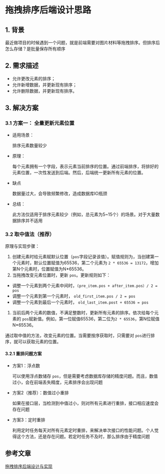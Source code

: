 # 拖拽排序后端设计思路

## 1. 背景

最近做项目的时候遇到一个问题，就是前端需要对图片材料等拖拽排序。但排序后怎么存储？是批量保存所有顺序

## 2. 需求描述

- 允许更改元素的排序；
- 允许新增数据，并更新现有排序；
- 允许删除数据，并更新现有排序。

## 3. 解决方案

### 3.1 方案一： 全量更新元素位置

- 适用场景：

  排序元素数量较少

- 原理：

  每个元素拥有一个字段，表示元素当前排序的位置。通过前端排序，将排好的元素位置，一次性发送到后端。然后，后端统一更新所有元素的位置。

- 缺点

  数据量过大，会导致频繁修改，造成数据库IO瓶颈

- 总结：

  此方法仅适用于排序元素较少（例如，总元素为5~15个）的场景。对于大量数据排序并不适用

### 3.2 取中值法（推荐）

原理与实现步骤：

1. 创建元素时给元素赋默认位置（`pos`字段记录该值）。赋值规则为，当创建第一个元素时，默认位置赋值为65536，第二个元素为 `2 * 65536 = 13172`，增加第N个元素时，位置赋值为N*65536。
2. 当拖拽改变元素位置时，更新 `pos`。更新规则如下：

- 调整一个元素到两个元素中间时，`(pre_item.pos + after_item.pos）/ 2 = pos`
- 调整一个元素到第一个元素时， `old_first_item.pos / 2 = pos`
- 调整一个元素到最后一个元素时， `old_last_item.post + 65536 = pos`

1. 当前后两个元素的数值，不满足整数时，更新所有元素的排序。依次给每个元素的 `pos`赋新值。例如，第一位赋值65536，第二位为`2 * 65536`，第N位赋值N*65536。

通过取中值的方法，改变元素的位置。当需要按序获取时，只需要对 `pos`进行排序，就可以获取元素的位置。

#### 3.2.1 重排问题方案

- 方案1：浮点数

  可以使用浮点数储存 `pos`，但是需要考虑数据库存储的精度问题。而且，数值过小，会在前端丢失精度，元素排序会出现问题

- 方案2（推荐）：数值过小重排

  如果在接口层，当检测到中值过小，则对所有元素进行重排，接口相应速度会存在问题

- 方案3：定时重排

  利用定时任务每天对所有元素定时重排，来解决单次接口的性能问题。个人觉得这个方法，还是存在问题。若定时任务不及时，那么排序由于精度问题

## 参考文章

[拖拽排序后端设计与实现](https://www.jianshu.com/p/9ee708e43ebf)

